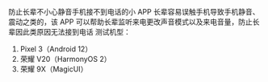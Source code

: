 防止长辈不小心静音手机接不到电话的小 APP
长辈容易误触手机导致手机静音、震动之类的，该 APP 可以帮助长辈监听来电更改声音模式以及来电音量，防止长辈因此类原因无法接到电话
测试机型：
 1. Pixel 3（Android 12）
 2. 荣耀 V20（HarmonyOS 2）
 3. 荣耀 9X（MagicUI）
